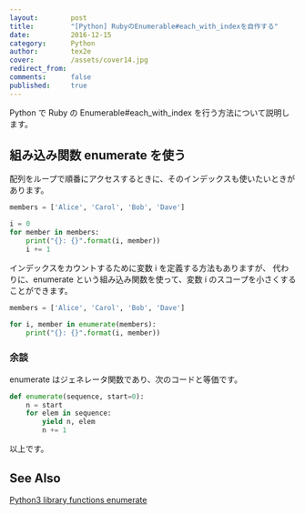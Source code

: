 ```yaml
---
layout:        post
title:         "[Python] RubyのEnumerable#each_with_indexを自作する"
date:          2016-12-15
category:      Python
author:        tex2e
cover:         /assets/cover14.jpg
redirect_from:
comments:      false
published:     true
---
```


Python で Ruby の Enumerable#each_with_index を行う方法について説明します。


組み込み関数 enumerate を使う
--------------------

配列をループで順番にアクセスするときに、そのインデックスも使いたいときがあります。

```python
members = ['Alice', 'Carol', 'Bob', 'Dave']

i = 0
for member in members:
    print("{}: {}".format(i, member))
    i += 1

```

インデックスをカウントするために変数 i を定義する方法もありますが、
代わりに、enumerate という組み込み関数を使って、変数 i のスコープを小さくすることができます。

```python
members = ['Alice', 'Carol', 'Bob', 'Dave']

for i, member in enumerate(members):
    print("{}: {}".format(i, member))

```


### 余談

enumerate はジェネレータ関数であり、次のコードと等価です。

```python
def enumerate(sequence, start=0):
    n = start
    for elem in sequence:
        yield n, elem
        n += 1
```

以上です。


See Also
--------------------

[Python3 library functions enumerate](http://docs.python.jp/3/library/functions.html#enumerate)
